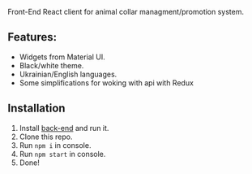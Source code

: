 Front-End React client for animal collar managment/promotion system.

## Features:
- Widgets from Material UI.
- Black/white theme.
- Ukrainian/English languages.
- Some simplifications for woking with api with Redux

## Installation

1. Install [back-end](https://github.com/Vaidual/awme) and run it.
2. Clone this repo.
3. Run `npm i` in console.
4. Run `npm start` in console.
5. Done!
